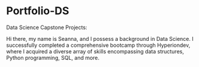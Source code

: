 # Portfolio-DS
Data Science Capstone Projects:

Hi there, my name is Seanna, and I possess a background in Data Science. I successfully completed a comprehensive bootcamp through Hyperiondev, where I acquired a diverse array of skills encompassing data structures, Python programming, SQL, and more.
